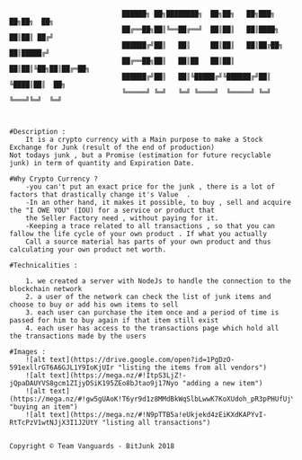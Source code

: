                                              


                                                                
                     
								██████╗ ██╗████████╗  ██╗██╗   ██╗███╗   ██╗██╗  ██╗
								██╔══██╗██║╚══██╔══╝  ██║██║   ██║████╗  ██║██║ ██╔╝
								██████╔╝██║   ██║     ██║██║   ██║██╔██╗ ██║█████╔╝ 
								██╔══██╗██║   ██║██   ██║██║   ██║██║╚██╗██║██╔═██╗ 
								██████╔╝██║   ██║╚█████╔╝╚██████╔╝██║ ╚████║██║  ██╗
								╚═════╝ ╚═╝   ╚═╝ ╚════╝  ╚═════╝ ╚═╝  ╚═══╝╚═╝  ╚═╝
                                                    
                                                                                                 

	#Description :
		It is a crypto currency with a Main purpose to make a Stock Exchange for Junk (result of the end of production)
    Not todays junk , but a Promise (estimation for future recyclable junk) in term of quantity and Expiration Date. 

    #Why Crypto Currency ?
		-you can't put an exact price for the junk , there is a lot of factors that drastically change it's Value  . 
		-In an other hand, it makes it possible, to buy , sell and acquire the "I OWE YOU" (IOU) for a service or product that 
		the Seller Factory need , without paying for it.
		-Keeping a trace related to all transactions , so that you can fallow the life cycle of your own product . If what you actually 
		Call a source material has parts of your own product and thus calculating your own product net worth. 

    #Technicalities :
    
		1. we created a server with NodeJs to handle the connection to the blockchain network
		2. a user of the network can check the list of junk items and choose to buy or add his own items to sell
		3. each user can purchase the item once and a period of time is passed for him to buy again if that item still exist
		4. each user has access to the transactions page which hold all the transactions made by the users
		
	#Images :
		![alt text](https://drive.google.com/open?id=1PgDzO-591exllrGT6A6GJL1Y9IoKjUIr "listing the items from all vendors")
		![alt text](https://mega.nz/#!ItpS3LjZ!-jQpaDAUYVS8gcm1ZIjyDSiK195ZEo8bJtao9j17Nyo "adding a new item")
		![alt text](https://mega.nz/#!gw5gUAoK!T6yr9d1z8MMdBkWqSlbLwwK7KoXUdoh_pR3pPHUfUjY "buying an item")
		![alt text](https://mega.nz/#!N9pTTB5a!eUkjekd4zEiKXdKAPYvI-RtTcPzV1wtNJjX3I1J2UtY "listing all transactions")
	
		
	Copyright © Team Vanguards - BitJunk 2018

                                                            

